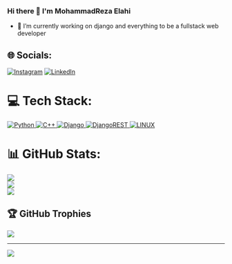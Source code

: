 ### Hi there 👋 I'm MohammadReza Elahi
- 🔭 I’m currently working on django and everything to be a fullstack web developer


## 🌐 Socials:
[![Instagram](https://img.shields.io/badge/Instagram-%23E4405F.svg?logo=Instagram&logoColor=white)](https://instagram.com/mre_129) [![LinkedIn](https://img.shields.io/badge/LinkedIn-%230077B5.svg?logo=linkedin&logoColor=white)](https://linkedin.com/in/mohammadrezaelahi) 

# 💻 Tech Stack:
[![Python](https://img.shields.io/badge/python-3670A0?style=flat&logo=python&logoColor=ffdd54) ![C++](https://img.shields.io/badge/c++-%2300599C.svg?style=flat&logo=c%2B%2B&logoColor=white) ![Django](https://img.shields.io/badge/django-%23092E20.svg?style=flat&logo=django&logoColor=white) ![DjangoREST](https://img.shields.io/badge/DJANGO-REST-ff1709?style=flat&logo=django&logoColor=white&color=ff1709&labelColor=gray) ![LINUX](https://img.shields.io/badge/Linux-FCC624?style=flat&logo=linux&logoColor=black)](https://github.com/mohammadrezaelahi)
# 📊 GitHub Stats:
![](https://github-readme-stats.vercel.app/api?username=mohammadrezaelahi&theme=dark&hide_border=false&include_all_commits=true&count_private=true)<br/>
![](https://github-readme-streak-stats.herokuapp.com/?user=mohammadrezaelahi&theme=dark&hide_border=false)<br/>
![](https://github-readme-stats.vercel.app/api/top-langs/?username=mohammadrezaelahi&theme=dark&hide_border=false&include_all_commits=true&count_private=true&layout=compact)

## 🏆 GitHub Trophies
[![](https://github-profile-trophy.vercel.app/?username=mohammadrezaelahi&theme=flat&no-frame=false&no-bg=false&margin-w=4)](https://github.com/mohammadrezaelahi)

---
[![](https://visitcount.itsvg.in/api?id=mohammadrezaelahi&icon=5&color=12)](https://github.com/mohammadrezaelahi)

<!-- Proudly created with GPRM ( https://gprm.itsvg.in ) -->
